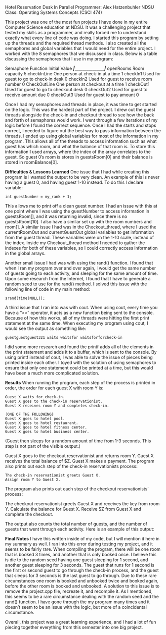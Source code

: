Hotel Reservation Desk In Parallel
Programmer: Alex Hatzenbuhler
NDSU Class: Operating Systems Concepts (CSCI 474)

This project was one of the most fun projects I have done in my entire Computer Science education at NDSU. It was a challenging project that tested my skills as a programmer, and really forced me to understand exactly what every line of code was doing. I started this program by setting up the threads and the required thread methods. I also created all the semaphores and global variables that I would need for the entire project. I worked with the 8 semaphores that we discussed in class. Below is a table discussing the semaphores that I use in my program:

Semaphore		Function									Initial Value
_______________|___________________________________________|_____________
openRooms		Room capacity								5
checkInLine		One person at check-in at a time			1
checkIn1		Used for guest to go to check-in desk		0
checkIn2		Used for guest to receive room number		0
CheckOutLine	One person at checkout at a time			1
checkOut1		Used for guest to go to checkout desk		0
checkOut2		Used for guest to receive amount due		0
checkOut3		Used for guest to pay amount				0

Once I had my semaphores and threads in place, it was time to get started on the logic. This was the hardest part of the project. I drew out the guest threads alongside the check-in and checkout thread to see how the back and forth of semaphores would work. I went through a few iterations of my logic before I found the correct sequence. Once I had the starts and stops correct, I needed to figure out the best way to pass information between the threads. I ended up using global variables for most of the information in my program. This allows all of the threads to access information such as what guest has which room, and what the balance of that room is. To store this information I used arrays, where the index of the array correlates to the guest. So guest 0’s room is stores in guestsRoom[0] and their balance is stored in roomBalance[0].  

__________Difficulties & Lessons Learned__________
One issue that I had while creating this program is I wanted the output to be very clean. An example of this is never having a guest 0, and having guest 1-10 instead. To do this I declare variable: 

	int guestNumber = my_rank + 1; 

This allows me to print off a clean guest number. I had an issue with this at one point where I was using the guestNumber to access information in guestsRoom[], and it was returning invalid, since there is no guestsRoom[10]. I also have a similar set up with the room numbers and room[]. A similar issue I had was in the Checkout_thread, where I used the currentRoomOut and currentGuestOut global variables to get information from the guest thread. These variables were on the 1-10 scale, instead of the index. Inside my Checkout_thread method I needed to gather the indexes for both of these variables, so I could correctly access information in the global arrays.

Another small issue I had was with using the rand() function. I found that when I ran my program over and over again, I would get the same number of guests going to each activity, and sleeping for the same amount of time. Upon some research from the Internet, I found that I have to generate a random seed to use for the rand() method. I solved this issue with the following line of code in my main method:

	srand(time(NULL));

A third issue that I ran into was with cout. When using cout, every time you have a “<<” operator, it acts as a new function being sent to the console. Because of how this works, all of my threads were hitting the first print statement at the same time. When executing my program using cout, I would see the output as something like:

	guestguestguest321 waits waitsfor waitsforforcheck-in

I did some more research and found the printf adds all of the elements in the print statement and adds it to a buffer, which is sent to the console. By using printf instead of cout, I was able to solve the issue of pieces being printed inside each other. I toyed with the solution of using semaphores to ensure that only one statement could be printed at a time, but this would have been a much more complicated solution. 

__________Results__________
When running the program, each step of the process is printed in order, the order for each guest X with room Y is:
	
	Guest X waits for check-in.
	Guest X goes to the check-in reservationist.
	Guest X receives room Y and completes check-in. 

	(ONE OF THE FOLLOWING)
	Guest X goes to hotel pool.
	Guest X goes to hotel restaurant.
	Guest X goes to hotel fitness center.
	Guest X goes to hotel business center.

(Guest then sleeps for a random amount of time from 1-3 seconds. This step is not part of the visible output.)
	
Guest X goes to the checkout reservationist and returns room Y.
Guest X receives the total balance of $Z.
Guest X makes a payment.
The program also prints out each step of the check-in reservationists process:

	The check-in reservationist greets Guest X.
	Assign room Y to Guest X.

The program also prints out each step of the checkout reservationists’ process:

The checkout reservationist greets Guest X and receives the key from room Y.
Calculate the balance for Guest X.
Receive $Z from Guest X and complete the checkout.

The output also counts the total number of guests, and the number of guests that went through each activity. Here is an example of this output:

__________Final Notes__________
I have this written inside of my code, but I will mention it here in my summary as well. I ran into this error during testing my project, and it seems to be fairly rare. When compiling the program, there will be one room that is booked 3 times, and another that is only booked once. I believe this is die to the random seed having one guest sleeping for 1 second, and another guest sleeping for 3 seconds. The guest that runs for 1 second is the first or second guest to go through the check-in process, and the guest that sleeps for 3 seconds is the last guest to go through. Due to these rare circumstances one room is booked and unbooked twice and booked again, before the other room is booked and unbooked. A solution to this issue is to remove the project.cpp file, recreate it, and recompile it. As I mentioned, this seems to be a rare circumstance dealing with the random seed and the rand() function. I have gone through the my program many times and it doesn’t seem to be an issue with the logic, but more of a coincidental circumstance.

Overall, this project was a great learning experience, and I had a lot of fun piecing together everything from this semester into one big project. 
